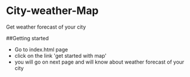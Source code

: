 # City-weather-Map
Get weather forecast of your city

##Getting started
* Go to index.html page 
* click on the link 'get started with map'
* you will go on next page and will know about weather forecast of your city
